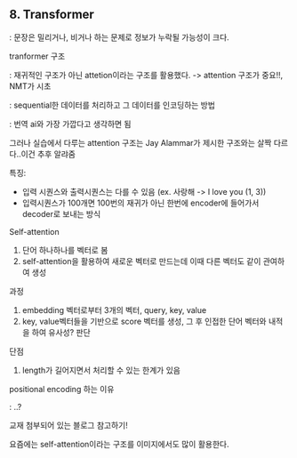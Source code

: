 ## 8. Transformer

: 문장은 밀리거나, 비거나 하는 문제로 정보가 누락될 가능성이 크다.



tranformer 구조

: 재귀적인 구조가 아닌 attetion이라는 구조를 활용했다. -> attention 구조가 중요!!, NMT가 시초

: sequential한 데이터를 처리하고 그 데이터를 인코딩하는 방법

: 번역 ai와 가장 가깝다고 생각하면 됨



그러나 실습에서 다루는 attention 구조는 Jay Alammar가 제시한 구조와는 살짝 다르다..이건 추후 알랴줌



특징:

- 입력 시퀀스와 출력시퀀스는 다를 수 있음 (ex. 사랑해 -> I love you (1, 3))
- 입력시퀀스가 100개면 100번의 재귀가 아닌 한번에 encoder에 들어가서 decoder로 보내는 방식





Self-attention

1. 단어 하나하나를 벡터로 봄
2. self-attention을 활용하여 새로운 벡터로 만드는데 이때 다른 벡터도 같이 관여하여 생성



과정

1. embedding 벡터로부터 3개의 벡터, query, key, value
2. key, value벡터들을 기반으로 score 벡터를 생성, 그 후 인접한 단어 벡터와 내적을 하여 유사성? 판단



단점

1. length가 길어지면서 처리할 수 있는 한계가 있음



positional encoding 하는 이유

: ..?



교재 첨부되어 있는 블로그 참고하기!



요즘에는 self-attention이라는 구조를 이미지에서도 많이 활용한다. 